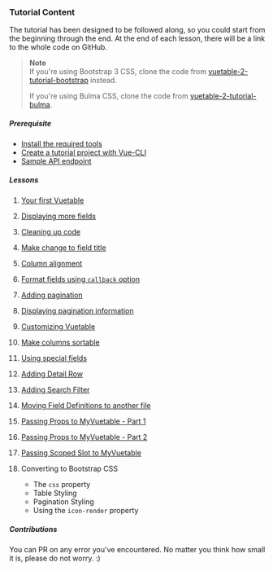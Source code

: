 ### Tutorial Content

The tutorial has been designed to be followed along, so you could start from the beginning through the end. At the end of each lesson, there will be a link to the whole code on GitHub.

> __Note__   
> If you're using Bootstrap 3 CSS, clone the code from [vuetable-2-tutorial-bootstrap](https://github.com/ratiw/vuetable-2-tutorial-bootstrap) instead.
> 
> If you're using Bulma CSS, clone the code from [vuetable-2-tutorial-bulma](https://github.com/ratiw/vuetable-2-tutorial-bulma).


##### Prerequisite
- [Install the required tools](./prerequisite#install-the-required-tools)
- [Create a tutorial project with Vue-CLI](./prerequisite#create-a-tutorial-project-with-vue-cli)
- [Sample API endpoint](./prerequisite#sample-api-endpoint)

##### Lessons
1. [Your first Vuetable](./lesson-01)
2. [Displaying more fields](./lesson-02)
3. [Cleaning up code](./lesson-03)
4. [Make change to field title](./lesson-04)
5. [Column alignment](./lesson-05)
6. [Format fields using `callback` option](./lesson-06)
7. [Adding pagination](./lesson-07)
8. [Displaying pagination information](./lesson-08)
9. [Customizing Vuetable](./lesson-09)
10. [Make columns sortable](./lesson-10)
11. [Using special fields](./lesson-11)
12. [Adding Detail Row](./lesson-12)
13. [Adding Search Filter](./lesson-13)

14. [Moving Field Definitions to another file](./lesson-14)
15. [Passing Props to MyVuetable - Part 1](./lesson-15)
16. [Passing Props to MyVuetable - Part 2](./lesson-16)
17. [Passing Scoped Slot to MyVuetable](./lesson-17)
18. Converting to Bootstrap CSS
    - The `css` property
    - Table Styling
    - Pagination Styling
    - Using the `icon-render` property

##### Contributions

You can PR on any error you've encountered. No matter you think how small it is, please do not worry. :)
